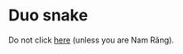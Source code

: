 # Duo snake

Do not click [here](https://canhnd58.github.io/duosnake/src/) (unless you are Nam Răng).
